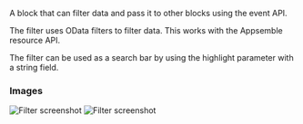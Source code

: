 A block that can filter data and pass it to other blocks using the event API.

The filter uses OData filters to filter data. This works with the Appsemble resource API.

The filter can be used as a search bar by using the highlight parameter with a string field.

### Images

![Filter screenshot](https://gitlab.com/appsemble/appsemble/-/raw/0.32.2-test.3/config/assets/filter.png)
![Filter screenshot](https://gitlab.com/appsemble/appsemble/-/raw/0.32.2-test.3/config/assets/filter-search-bar.png)
